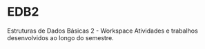 # EDB2
Estruturas de Dados Básicas 2 - Workspace
 Atividades e trabalhos desenvolvidos ao longo do semestre.
